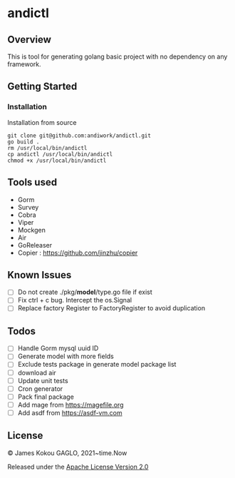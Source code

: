# andictl

## Overview
This is tool for generating golang  basic project with no dependency on any framework.
## Getting Started
### Installation
Installation from source 
```
git clone git@github.com:andiwork/andictl.git
go build .
rm /usr/local/bin/andictl
cp andictl /usr/local/bin/andictl
chmod +x /usr/local/bin/andictl
```

## Tools used
- Gorm
- Survey
- Cobra
- Viper
- Mockgen
- Air
- GoReleaser
- Copier : https://github.com/jinzhu/copier

## Known Issues
* [ ] Do not create ./pkg/__model__/type.go file if  exist
* [ ] Fix ctrl + c bug. Intercept the os.Signal
* [ ] Replace factory Register to FactoryRegister to avoid duplication

## Todos
* [ ] Handle Gorm mysql uuid ID
* [ ] Generate model with more fields
* [ ] Exclude tests package in generate model package list
* [ ] download air
* [ ] Update unit tests
* [ ] Cron generator
* [ ] Pack final package
* [ ] Add mage from https://magefile.org
* [ ] Add asdf from https://asdf-vm.com

## License

© James Kokou GAGLO, 2021~time.Now

Released under the [Apache License Version 2.0](https://www.apache.org/licenses/LICENSE-2.0.txt)
